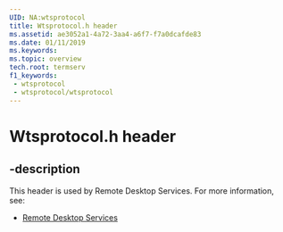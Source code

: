 ```yaml
---
UID: NA:wtsprotocol
title: Wtsprotocol.h header
ms.assetid: ae3052a1-4a72-3aa4-a6f7-f7a0dcafde83
ms.date: 01/11/2019
ms.keywords: 
ms.topic: overview
tech.root: termserv
f1_keywords:
 - wtsprotocol
 - wtsprotocol/wtsprotocol
---
```


# Wtsprotocol.h header


## -description

This header is used by Remote Desktop Services. For more information, see:

- [Remote Desktop Services](../_termserv/index.md)

